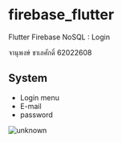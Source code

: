 # firebase_flutter

Flutter Firebase NoSQL : Login

จานุพงษ์ ขาเลศักดิ์ 62022608

## System

- Login menu
- E-mail
- password

![unknown](https://user-images.githubusercontent.com/92643143/137595633-4e4e9848-eb53-4ae3-a844-dfb8a66f8fa5.png)
